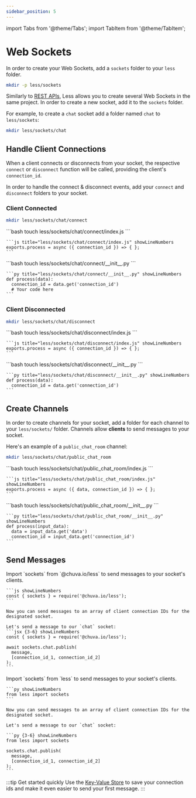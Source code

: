 ```yaml
---
sidebar_position: 5
---
```


import Tabs from '@theme/Tabs';
import TabItem from '@theme/TabItem';

# Web Sockets

In order to create your Web Sockets, add a `sockets` folder to your `less` folder.

```bash
mkdir -p less/sockets
```

Similarly to [REST APIs](/rest-apis), Less allows you to create several Web Sockets in the same project. In order to create a new socket, add it to the `sockets` folder.

For example, to create a `chat` socket add a folder named `chat` to `less/sockets`:
```bash
mkdir less/sockets/chat
```

## Handle Client Connections

When a client connects or disconnects from your socket, the respective `connect` or `disconnect` function will be called, providing the client's `connection_id`.

In order to handle the connect & disconnect events, add your `connect` and `disconnect` folders to your socket.

### Client Connected

```bash
mkdir less/sockets/chat/connect
```

<Tabs groupId="programming-language" queryString="programming-language">
  
  <TabItem value="nodejs" label="Node.js">
    ```bash
    touch less/sockets/chat/connect/index.js
    ```
    
    ```js title="less/sockets/chat/connect/index.js" showLineNumbers
    exports.process = async ({ connection_id }) => { };
    ```
  </TabItem>

  <TabItem value="py" label="Python">
    ```bash
    touch less/sockets/chat/connect/__init__.py
    ```

    ```py title="less/sockets/chat/connect/__init__.py" showLineNumbers
    def process(data):
      connection_id = data.get('connection_id')
      # Your code here
    ```
  </TabItem>
  
</Tabs>

### Client Disconnected

```bash
mkdir less/sockets/chat/disconnect
```

<Tabs groupId="programming-language" queryString="programming-language">
  
  <TabItem value="nodejs" label="Node.js">
    ```bash
    touch less/sockets/chat/disconnect/index.js
    ```
    
    ```js title="less/sockets/chat/disconnect/index.js" showLineNumbers
    exports.process = async ({ connection_id }) => { };
    ```
  </TabItem>

  <TabItem value="py" label="Python">
    ```bash
    touch less/sockets/chat/disconnect/__init__.py
    ```

    ```py title="less/sockets/chat/disconnect/__init__.py" showLineNumbers
    def process(data):
      connection_id = data.get('connection_id')
    ```
  </TabItem>
  
</Tabs>

## Create Channels

In order to create channels for your socket, add a folder for each channel to your `less/sockets/` folder. Channels allow **clients** to send messages to your socket.

Here's an example of a `public_chat_room` channel:
```bash
mkdir less/sockets/chat/public_chat_room
```

<Tabs groupId="programming-language" queryString="programming-language">
  
  <TabItem value="nodejs" label="Node.js">
    ```bash
    touch less/sockets/chat/public_chat_room/index.js
    ```
    
    ```js title="less/sockets/chat/public_chat_room/index.js" showLineNumbers
    exports.process = async ({ data, connection_id }) => { };
    ```
  </TabItem>

  <TabItem value="py" label="Python">
    ```bash
    touch less/sockets/chat/public_chat_room/__init__.py
    ```

    ```py title="less/sockets/chat/public_chat_room/__init__.py" showLineNumbers
    def process(input_data):
      data = input_data.get('data')
      connection_id = input_data.get('connection_id')
    ```
  </TabItem>
  
</Tabs>

## Send Messages

<Tabs groupId="programming-language" queryString="programming-language">
  
  <TabItem value="nodejs" label="Node.js">
    Import `sockets` from `@chuva.io/less` to send messages to your socket's clients.

    ```js showLineNumbers
    const { sockets } = require('@chuva.io/less');
    ```

    Now you can send messages to an array of client connection IDs for the designated socket.

    Let's send a message to our `chat` socket:
    ```jsx {3-6} showLineNumbers
    const { sockets } = require('@chuva.io/less');

    await sockets.chat.publish(
      message,
      [connection_id_1, connection_id_2]
    );
    ```
  </TabItem>

  <TabItem value="py" label="Python">
    Import `sockets` from `less` to send messages to your socket's clients.
    
    ```py showLineNumbers
    from less import sockets
    ```

    Now you can send messages to an array of client connection IDs for the designated socket.

    Let's send a message to our `chat` socket:

    ```py {3-6} showLineNumbers
    from less import sockets

    sockets.chat.publish(
      message,
      [connection_id_1, connection_id_2]
    );
    ```
  </TabItem>
  
</Tabs>

:::tip Get started quickly
Use the [Key-Value Store](/key-value-store) to save your connection ids and make it even easier to send your first message.
:::
